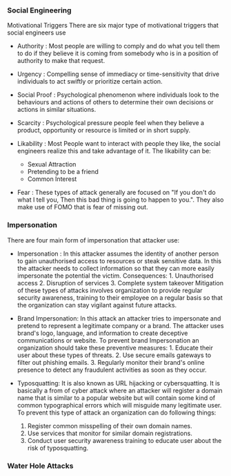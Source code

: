 ### Social Engineering

Motivational Triggers
There are six major type of motivational triggers that social engineers use 
- Authority :  Most people are willing to comply and do what you tell them to do if they believe it is coming from somebody who is in a position of authority to make that request.

- Urgency : Compelling sense of immediacy or time-sensitivity that drive individuals to act swiftly or prioritize certain action.

- Social Proof : Psychological phenomenon where individuals look to the behaviours and actions of others to determine their own decisions or actions in similar situations.

- Scarcity : Psychological pressure people feel when they believe a product, opportunity or resource is limited or in short supply.
- Likability : Most People want to interact with people they like, the social engineers realize this and take advantage of it. The likability can be:
	- Sexual Attraction 
	- Pretending to be a friend
	- Common Interest
- Fear : These types of attack generally are focused on "If you don't do what I tell you, Then this bad thing is going to happen to you.". They also make use of  FOMO that is  fear of missing out.
### Impersonation
There are four  main form of impersonation that attacker use:
- Impersonation :
	In this attacker assumes the identity of another person to gain unauthorised access to resources or steak sensitive data. In this the attacker needs to collect information so that they can more easily impersonate the potential the victim.
	Consequences:
		1. Unauthorised access 
		2. Disruption of services
		3. Complete system takeover 
	Mitigation of these types of attacks involves organization to provide regular security awareness, training to their employee on a regular basis so that the organization can stay vigilant against future attacks. 

- Brand Impersonation:
	In this attack an attacker tries to impersonate and pretend to represent a legitimate company or a brand. The attacker uses brand's logo, language, and information to create deceptive communications or website.
	To prevent brand Impersonation an organization should take these preventive measures:
		1. Educate their user about these types of threats.
		2. Use secure emails gateways to filter out phishing emails.
		3. Regularly monitor their brand's online presence to detect any fraudulent activities as soon as they occur. 
- Typosquatting:
	It is also known as URL hijacking or cybersquatting. It is basically a from of cyber attack where an attacker will register a domain name that is similar to a popular website but will contain some kind of common typographical errors which will misguide many legitimate user. 
	To prevent this type of attack an organization can do following things:
	1. Register common misspelling of their own domain names.
	2. Use services that monitor for similar domain registrations.
	3. Conduct user security awareness training to educate user about the risk of typosquatting. 
### Water Hole Attacks
